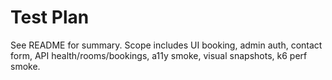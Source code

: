 # Test Plan

See README for summary. Scope includes UI booking, admin auth, contact form, API health/rooms/bookings, a11y smoke, visual snapshots, k6 perf smoke.
